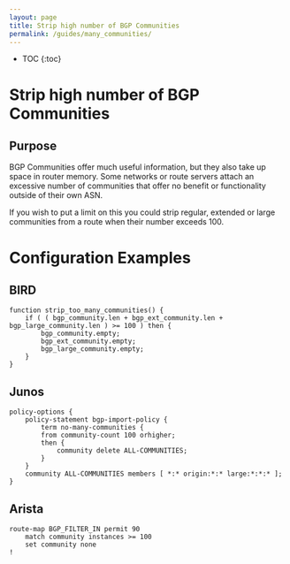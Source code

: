 ```yaml
---
layout: page
title: Strip high number of BGP Communities
permalink: /guides/many_communities/
---
```


* TOC
{:toc}

# Strip high number of BGP Communities

## Purpose

BGP Communities offer much useful information, but they also take up space in router memory.
Some networks or route servers attach an excessive number of communities that offer no benefit or functionality outside of their own ASN.

If you wish to put a limit on this you could strip regular, extended or large communities from a route when their number exceeds 100.

# Configuration Examples


## BIRD

```
function strip_too_many_communities() {
    if ( ( bgp_community.len + bgp_ext_community.len + bgp_large_community.len ) >= 100 ) then {
        bgp_community.empty;
        bgp_ext_community.empty;
        bgp_large_community.empty;
    }
}
```

## Junos

```
policy-options {
    policy-statement bgp-import-policy {
        term no-many-communities {
        from community-count 100 orhigher;
        then {
            community delete ALL-COMMUNITIES;
        }
    }
    community ALL-COMMUNITIES members [ *:* origin:*:* large:*:*:* ];
}
```

## Arista

```
route-map BGP_FILTER_IN permit 90
    match community instances >= 100
    set community none
!
```
